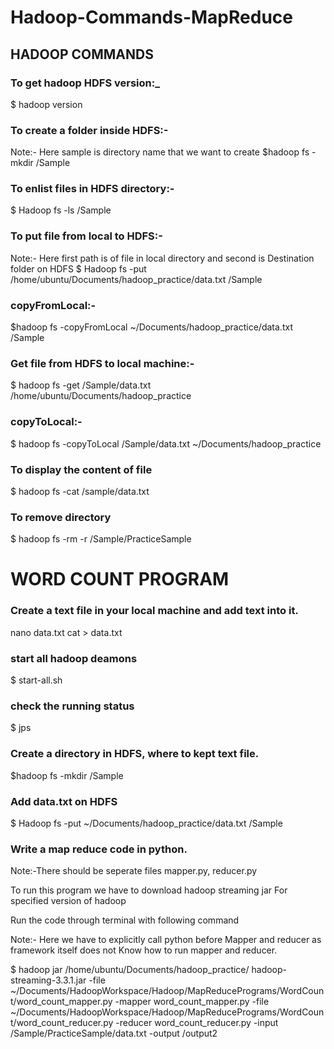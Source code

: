 # Hadoop-Commands-MapReduce

## HADOOP COMMANDS

### To get hadoop HDFS version:_
$ hadoop version

### To create a folder inside HDFS:-
Note:- Here sample is directory name that we want to create
$hadoop fs -mkdir /Sample

### To enlist files in HDFS directory:-
$ Hadoop fs -ls /Sample

### To put file from local to HDFS:-
Note:- Here first path is of file in local directory and second is
Destination folder on HDFS
$ Hadoop fs -put /home/ubuntu/Documents/hadoop_practice/data.txt /Sample

### copyFromLocal:-
$hadoop fs -copyFromLocal ~/Documents/hadoop_practice/data.txt /Sample

### Get file from HDFS to local machine:-
$ hadoop fs -get /Sample/data.txt /home/ubuntu/Documents/hadoop_practice

### copyToLocal:-
$ hadoop fs -copyToLocal /Sample/data.txt ~/Documents/hadoop_practice

### To display the content of file 
$ hadoop fs -cat /sample/data.txt

### To remove directory
$ hadoop fs -rm -r /Sample/PracticeSample


# WORD COUNT PROGRAM

### Create a text file in your local machine and add text into it.
nano data.txt
cat > data.txt

### start all hadoop deamons
$ start-all.sh

### check the running status
$ jps

### Create a directory in HDFS, where to kept text file.
$hadoop fs -mkdir /Sample

### Add data.txt on HDFS
$ Hadoop fs -put ~/Documents/hadoop_practice/data.txt /Sample

### Write a map reduce code in python.
Note:-There should be seperate files mapper.py, reducer.py

To run this program we have to download hadoop streaming jar
For specified version of hadoop

Run the code through terminal with following command

Note:- Here we have to explicitly call python before
Mapper and reducer as framework itself does not
Know how to run mapper and reducer.

$ hadoop jar /home/ubuntu/Documents/hadoop_practice/
hadoop-streaming-3.3.1.jar
-file ~/Documents/HadoopWorkspace/Hadoop/MapReducePrograms/WordCount/word_count_mapper.py
-mapper word_count_mapper.py
-file ~/Documents/HadoopWorkspace/Hadoop/MapReducePrograms/WordCount/word_count_reducer.py
-reducer word_count_reducer.py
-input /Sample/PracticeSample/data.txt 
-output /output2
	